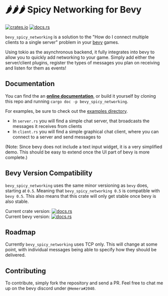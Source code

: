 🌶🌶🌶 Spicy Networking for Bevy 
================================


[![crates.io](https://img.shields.io/crates/v/bevy_spicy_networking)](https://crates.io/crates/bevy_spicy_networking)
[![docs.rs](https://docs.rs/bevy_spicy_networking/badge.svg)](https://docs.rs/bevy_spicy_networking)

`bevy_spicy_networking` is a solution to the "How do I connect multiple clients to a single server" problem in your [bevy](https://bevyengine.org/) games.

Using tokio as the asynchronous backend, it fully integrates into bevy to allow you to quickly add networking to your game.
Simply add either the server/client plugins, register the types of messages you plan on receiving and listen for them as events! 


Documentation
-------------

You can find the an [**online documentation**](https://docs.rs/bevy_spicy_networking), or build it yourself by cloning this repo and running `cargo doc -p bevy_spicy_networking`.

For examples, be sure to check out the [examples directory](https://github.com/CabbitStudios/bevy_spicy_networking/tree/master/examples).

- In `server.rs` you will find a simple chat server, that broadcasts the messages it receives from clients
- In `client.rs` you will find a simple graphical chat client, where you can connect to a server and send messages to

(Note: Since bevy does not include a text input widget, it is a very simplified demo. This should be easy to extend once the UI part of bevy 
is more complete.)

Bevy Version Compatibility
--------------------------

`bevy_spicy_networking` uses the same minor versioning as `bevy` does, starting at `0.5`. Meaning that `bevy_spicy_networking 0.5` is compatible with `bevy 0.5`.
This also means that this crate will only get stable once bevy is also stable. 

Current crate version: [![docs.rs](https://docs.rs/bevy_spicy_networking/badge.svg)](https://docs.rs/bevy_spicy_networking)  
Current bevy version: [![docs.rs](https://docs.rs/bevy/badge.svg)](https://docs.rs/bevy)

Roadmap
-------


Currently `bevy_spicy_networking` uses TCP only. This will change at some point, with individual messages being able to specify how they should be delivered.


Contributing
------------

To contribute, simply fork the repository and send a PR. Feel free to chat me up on the bevy discord under `@Hemera#2040`.